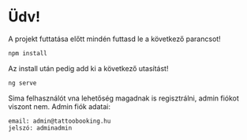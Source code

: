 # Üdv!

A projekt futtatása előtt mindén futtasd le a következő parancsot!

```bash
npm install
```

Az install után pedig add ki a következő utasítást!

```bash
ng serve
```


Sima felhasználót vna lehetőség magadnak is regisztrálni, admin fiókot viszont nem.
Admin fiók adatai:

```
email: admin@tattoobooking.hu
jelszó: adminadmin
```